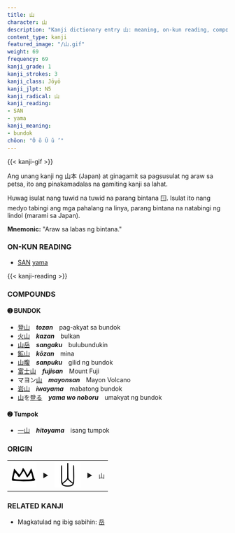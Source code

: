 ```yaml
---
title: 山
character: 山
description: "Kanji dictionary entry 山: meaning, on-kun reading, compounds, origin, related kanji"
content_type: kanji
featured_image: "/山.gif"
weight: 69
frequency: 69
kanji_grade: 1
kanji_strokes: 3
kanji_class: Jōyō
kanji_jlpt: N5
kanji_radical: 山
kanji_reading:
- SAN
- yama
kanji_meaning:
- bundok
chōon: "Ō ō Ū ū ’"
---
```

[//]: # (Don't edit the line below. Code to insert kanji animation.)
{{< kanji-gif >}}

Ang unang kanji ng 山本 (Japan) at ginagamit sa pagsusulat ng araw sa petsa, ito ang pinakamadalas na gamiting kanji sa lahat.

Huwag isulat nang tuwid na tuwid na parang bintana 🪟. Isulat ito nang medyo tabingi ang mga pahalang na linya, parang bintana na natabingi ng lindol (marami sa Japan).

**Mnemonic:** "Araw sa labas ng bintana."

### ON-KUN READING

[//]: # (Don't edit the line below. ON-KUN READING code is automatically generated.)
- [SAN](../../kanji-reading/san) [yama](../../kanji-reading/yama)


{{< kanji-reading >}}

### COMPOUNDS

#### ➊ **BUNDOK**

  - [登](../登)[山](../山)　***tozan***　pag-akyat sa bundok
  - [火](../火)[山](../山)　***kazan***　bulkan
  - [山](../山)[岳](../岳)　***sangaku***　bulubundukin
  - [鉱](../鉱)[山](../山)　***kōzan***　mina
  - [山](../山)[腹](../腹)　***sanpuku***　gilid ng bundok
  - [富](../富)[士](../士)[山](../山)　***fujisan***　Mount Fuji
  - マヨン[山](../山)　***mayonsan***　Mayon Volcano
  - [岩](../鉱)[山](../山)　***iwayama***　mabatong bundok
  - [山](../山)を[登る](../登)　***yama wo noboru***　umakyat ng bundok

#### ➋ **Tumpok**

  - [一](../一)[山](../山)　***hitoyama***　isang tumpok


### ORIGIN

<table class="kanji-table"><tr><td>
<img src="60px-山-bronze.svg.png">
</td><td>▶</td><td>
<img src="60px-山-seal.svg.png">
</td><td>▶</td>
<td class="kanji-origin">山</td>
</tr></table>

### RELATED KANJI

- Magkatulad ng ibig sabihin: [岳](../岳)